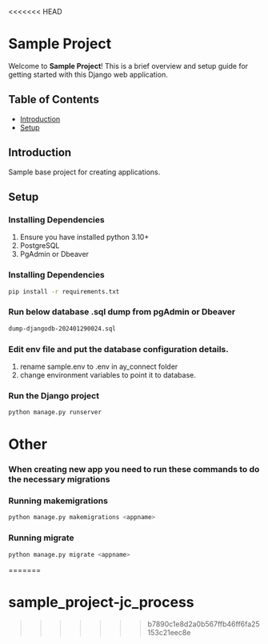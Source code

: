 <<<<<<< HEAD
# Sample Project

Welcome to **Sample Project**! This is a brief overview and setup guide for getting started with this Django web application.

## Table of Contents
- [Introduction](#introduction)
- [Setup](#setup)

## Introduction

Sample base project for creating applications.

## Setup

### Installing Dependencies

1. Ensure you have installed python 3.10+
2. PostgreSQL
3. PgAdmin or Dbeaver
   
### Installing Dependencies
```bash
pip install -r requirements.txt
```

### Run below database .sql dump from pgAdmin or Dbeaver
```bash
dump-djangodb-202401290024.sql
```

### Edit env file and put the database configuration details.
1. rename sample.env to .env in ay_connect folder 
2. change environment variables to point it to database.

### Run the Django project
```bash
python manage.py runserver
```

# Other
### When creating new app you need to run these commands to do the necessary migrations
### Running makemigrations
```bash
python manage.py makemigrations <appname>
```
### Running migrate
```bash
python manage.py migrate <appname>
```
=======
# sample_project-jc_process
>>>>>>> b7890c1e8d2a0b567ffb46ff6fa25153c21eec8e
